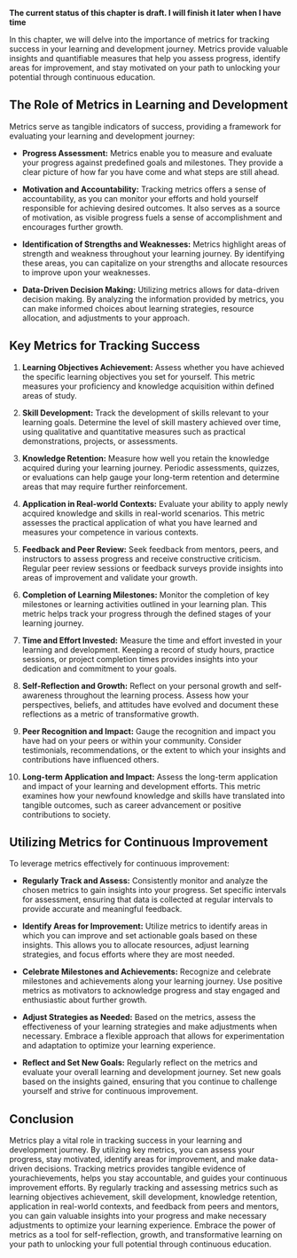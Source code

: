 **The current status of this chapter is draft. I will finish it later when I have time**

In this chapter, we will delve into the importance of metrics for tracking success in your learning and development journey. Metrics provide valuable insights and quantifiable measures that help you assess progress, identify areas for improvement, and stay motivated on your path to unlocking your potential through continuous education.

The Role of Metrics in Learning and Development
-----------------------------------------------

Metrics serve as tangible indicators of success, providing a framework for evaluating your learning and development journey:

* **Progress Assessment:** Metrics enable you to measure and evaluate your progress against predefined goals and milestones. They provide a clear picture of how far you have come and what steps are still ahead.

* **Motivation and Accountability:** Tracking metrics offers a sense of accountability, as you can monitor your efforts and hold yourself responsible for achieving desired outcomes. It also serves as a source of motivation, as visible progress fuels a sense of accomplishment and encourages further growth.

* **Identification of Strengths and Weaknesses:** Metrics highlight areas of strength and weakness throughout your learning journey. By identifying these areas, you can capitalize on your strengths and allocate resources to improve upon your weaknesses.

* **Data-Driven Decision Making:** Utilizing metrics allows for data-driven decision making. By analyzing the information provided by metrics, you can make informed choices about learning strategies, resource allocation, and adjustments to your approach.

Key Metrics for Tracking Success
--------------------------------

1. **Learning Objectives Achievement:** Assess whether you have achieved the specific learning objectives you set for yourself. This metric measures your proficiency and knowledge acquisition within defined areas of study.

2. **Skill Development:** Track the development of skills relevant to your learning goals. Determine the level of skill mastery achieved over time, using qualitative and quantitative measures such as practical demonstrations, projects, or assessments.

3. **Knowledge Retention:** Measure how well you retain the knowledge acquired during your learning journey. Periodic assessments, quizzes, or evaluations can help gauge your long-term retention and determine areas that may require further reinforcement.

4. **Application in Real-world Contexts:** Evaluate your ability to apply newly acquired knowledge and skills in real-world scenarios. This metric assesses the practical application of what you have learned and measures your competence in various contexts.

5. **Feedback and Peer Review:** Seek feedback from mentors, peers, and instructors to assess progress and receive constructive criticism. Regular peer review sessions or feedback surveys provide insights into areas of improvement and validate your growth.

6. **Completion of Learning Milestones:** Monitor the completion of key milestones or learning activities outlined in your learning plan. This metric helps track your progress through the defined stages of your learning journey.

7. **Time and Effort Invested:** Measure the time and effort invested in your learning and development. Keeping a record of study hours, practice sessions, or project completion times provides insights into your dedication and commitment to your goals.

8. **Self-Reflection and Growth:** Reflect on your personal growth and self-awareness throughout the learning process. Assess how your perspectives, beliefs, and attitudes have evolved and document these reflections as a metric of transformative growth.

9. **Peer Recognition and Impact:** Gauge the recognition and impact you have had on your peers or within your community. Consider testimonials, recommendations, or the extent to which your insights and contributions have influenced others.

10. **Long-term Application and Impact:** Assess the long-term application and impact of your learning and development efforts. This metric examines how your newfound knowledge and skills have translated into tangible outcomes, such as career advancement or positive contributions to society.

Utilizing Metrics for Continuous Improvement
--------------------------------------------

To leverage metrics effectively for continuous improvement:

* **Regularly Track and Assess:** Consistently monitor and analyze the chosen metrics to gain insights into your progress. Set specific intervals for assessment, ensuring that data is collected at regular intervals to provide accurate and meaningful feedback.

* **Identify Areas for Improvement:** Utilize metrics to identify areas in which you can improve and set actionable goals based on these insights. This allows you to allocate resources, adjust learning strategies, and focus efforts where they are most needed.

* **Celebrate Milestones and Achievements:** Recognize and celebrate milestones and achievements along your learning journey. Use positive metrics as motivators to acknowledge progress and stay engaged and enthusiastic about further growth.

* **Adjust Strategies as Needed:** Based on the metrics, assess the effectiveness of your learning strategies and make adjustments when necessary. Embrace a flexible approach that allows for experimentation and adaptation to optimize your learning experience.

* **Reflect and Set New Goals:** Regularly reflect on the metrics and evaluate your overall learning and development journey. Set new goals based on the insights gained, ensuring that you continue to challenge yourself and strive for continuous improvement.

Conclusion
----------

Metrics play a vital role in tracking success in your learning and development journey. By utilizing key metrics, you can assess your progress, stay motivated, identify areas for improvement, and make data-driven decisions. Tracking metrics provides tangible evidence of yourachievements, helps you stay accountable, and guides your continuous improvement efforts. By regularly tracking and assessing metrics such as learning objectives achievement, skill development, knowledge retention, application in real-world contexts, and feedback from peers and mentors, you can gain valuable insights into your progress and make necessary adjustments to optimize your learning experience. Embrace the power of metrics as a tool for self-reflection, growth, and transformative learning on your path to unlocking your full potential through continuous education.
